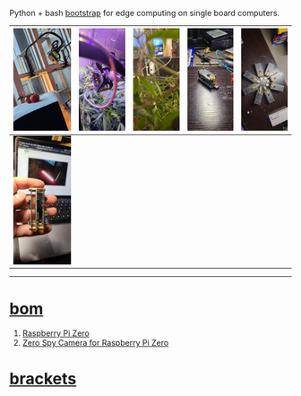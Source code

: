 Python + bash <a href="https://github.com/kamangir/blue-sbc">bootstrap</a> for edge computing on single board computers.

| [![image](../images/eye_zero-1.jpg)](https://github.com/kamangir/blue-bracket/blob/main/images/eye_zero-1.jpg) | [![image](../images/eye_zero-2.jpg)](https://github.com/kamangir/blue-bracket/blob/main/images/eye_zero-2.jpg) | [![image](../images/eye_zero-3.jpg)](https://github.com/kamangir/blue-bracket/blob/main/images/eye_zero-3.jpg) | [![image](../images/eye_zero-4.jpg)](https://github.com/kamangir/blue-bracket/blob/main/images/eye_zero-4.jpg) | [![image](../images/eye_zero-5.jpg)](https://github.com/kamangir/blue-bracket/blob/main/images/eye_zero-5.jpg) |
| --- | --- | --- | --- | --- |
| [![image](../images/eye_zero-6.jpg)](https://github.com/kamangir/blue-bracket/blob/main/images/eye_zero-6.jpg) |  |  |  |  |

---

# [bom](../parts.md)

1. [Raspberry Pi Zero](../parts.md#raspberry-pi-zero)
1. [Zero Spy Camera for Raspberry Pi Zero](../parts.md#zero-spy-camera-for-raspberry-pi-zero)

# [brackets](../brackets)


